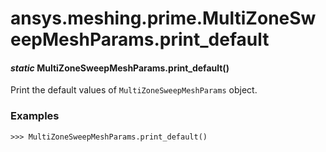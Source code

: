 # ansys.meshing.prime.MultiZoneSweepMeshParams.print_default

<a id="ansys.meshing.prime.MultiZoneSweepMeshParams.print_default"></a>

#### *static* MultiZoneSweepMeshParams.print_default()

Print the default values of `MultiZoneSweepMeshParams` object.

### Examples

```pycon
>>> MultiZoneSweepMeshParams.print_default()
```

<!-- !! processed by numpydoc !! -->
